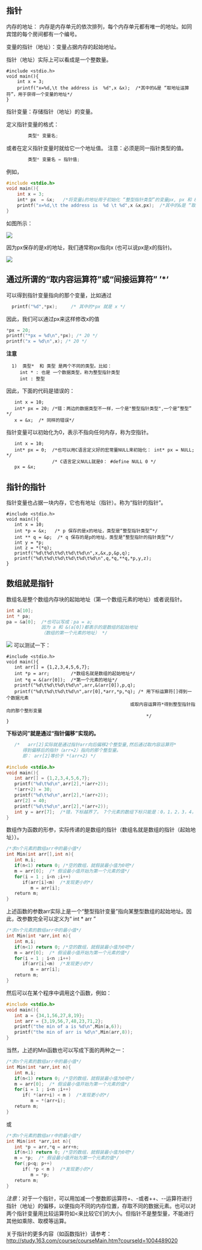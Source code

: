 ## 指针

内存的地址： 内存是内存单元的依次排列，每个内存单元都有唯一的地址。如同宾馆的每个房间都有一个编号。

变量的指针（地址）：变量占据内存的起始地址。

指针（地址）实际上可以看成是一个整数量。

```
#include <stdio.h>
void main(){
    int x = 3;
    printf("x=%d,\t the address is  %d",x &x);  /*其中的&是 “取地址运算符”，用于获得一个变量的地址*/
}
```
指针变量：存储指针（地址）的变量。

定义指针变量的格式： 
```c
        类型* 变量名;
```
或者在定义指针变量时就给它一个地址值。 注意：必须是同一指针类型的值。
```c
        类型* 变量名 = 指针值;
```
例如，

```c
#include <stdio.h>
void main(){
    int x = 3;
    int* px  = &x;   /*将变量i的地址用于初始化 “整型指针类型”的变量px, px 和 &x的类型都是同一个类型： “整型指针类型” */
    printf("x=%d,\t the address is  %d \t %d",x &x,px);  /*其中的&是 “取地址运算符”，用于获得一个变量的地址*/
}
```

如图所示：

![](http://www.zentut.com/wp-content/uploads/2007/12/c-pointers.png)

因为px保存的是x的地址，我们通常称px指向x (也可以说px是x的指针)。

![](http://www.zentut.com/wp-content/uploads/2007/12/C-pointer.png)

##  通过所谓的“取内容运算符”或“间接运算符” ’*‘ 

可以得到指针变量指向的那个变量，比如通过
   ```c
   printf("%d",*px);     /* 其中的*px 就是 x */      
   ```
 因此，我们可以通过px来这样修改x的值
 ```c
 *px = 20;
printf("*px = %d\n",*px); /* 20 */
printf("x = %d\n",x); /* 20 */
 ```
 **注意**
 ```
   1)  类型*  和 类型 是两个不同的类型。比如：
      int * : 也是 一个数据类型，称为整型指针类型
      int : 整型
 ```
 因此，下面的代码是错误的：
 ```
    int x = 10;
    int* px = 20; /*错：两边的数据类型不一样，一个是"整型指针类型",一个是“整型” */
    x = &x;  /* 同样的错误*/
 ```
 指针变量可以初始化为0，表示不指向任何内存，称为空指针。 
 ```
    int x = 10;
    int* px = 0;  /*也可以用C语言定义好的宏常量NULL来初始化： int* px = NULL;  */
                  /* C语言定义NULL就是0： #define NULL 0 */
    px = &x;  
 ```
 
## 指针的指针

指针变量也占据一块内存，它也有地址（指针）。称为“指针的指针”。
```
#include <stdio.h>
void main(){
   int x = 10;
   int *p = &x;   /* p 保存的是x的地址，类型是“整型指针类型”*/
   int ** q = &p;  /* q 保存的是p的地址，类型是“整型指针的指针类型”*/
   int y = *p; 
   int z = *(*q);
   printf("%d\t%d\t%d\t%d\t%d\n",x,&x,p,&p,q);
   printf("%d\t%d\t%d\t%d\t%d\t%d\n",q,*q,**q,*p,y,z);
}
```
## 数组就是指针

数组名是整个数组内存块的起始地址（第一个数组元素的地址）或者说指针。
```c
int a[10];
int * pa;
pa = &a[0];  /*也可以写成：pa = a; 
             因为 a 和 &(a[0])都表示的是数组的起始地址
             （数组的第一个元素的地址） */
```
![](http://www.zentut.com/wp-content/uploads/2007/12/c-pointer-to-array.png)
可以测试一下：
```
#include <stdio.h>
void main(){
   int arr[] = {1,2,3,4,5,6,7};
   int *p = arr;        /*数组名就是数组的起始地址*/
   int *q = &(arr[0]);  /*第一个元素的地址*/
   printf("%d\t%d\t%d\t%d\n",arr,&(arr[0]),p,q);
   printf("%d\t%d\t%d\t%d\n",arr[0],*arr,*p,*q); /* 用下标运算符[]得到一个数据元素
                                              或取内容运算符*得到整型指针指向的那个整形变量
                                                    */
}
```

**下标访问”就是通过“指针偏移”实现的。**

```c
   /*   arr[2]实际就是通过指针arr向后偏移2个整型量,然后通过取内容运算符*
      得到偏移后的指针（arr+2）指向的那个整型量。
      即： arr[2]等价于 *(arr+2) */
      
#include <stdio.h>
void main(){
   int arr[] = {1,2,3,4,5,6,7};
   printf("%d\t%d\n",arr[2],*(arr+2));
   *(arr+2) = 30;
   printf("%d\t%d\n",arr[2],*(arr+2));
   arr[2] = 40;
   printf("%d\t%d\n",arr[2],*(arr+2));
   int y = arr[7];  /*错，下标越界了。 7个元素的数组下标只能是：0，1，2，3，4，5，6*/
}
```
数组作为函数的形参，实际传递的是数组的指针（数组名就是数组的指针（起始地址））。
```c
/*求n个元素的数组arr中的最小值*/
int Min(int arr[],int n){
   int m,i;
   if(n<1) return 0; /*空的数组，就假装最小值为0吧*/
   m = arr[0];  /* 假设最小值开始为第一个元素的值*/ 
   for(i = 1 ; i<n ;i++)
      if(arr[i]<m)  /*发现更小的*/ 
         m = arr[i];
   return m;
}
```
上述函数的参数arr实际上是一个“整型指针变量”指向某整型数组的起始地址。因此，改参数完全可以定义为“ int * arr ”

```c
/*求n个元素的数组arr中的最小值*/
int Min(int *arr,int n){
   int m,i;
   if(n<1) return 0; /*空的数组，就假装最小值为0吧*/
   m = arr[0];  /* 假设最小值开始为第一个元素的值*/ 
   for(i = 1 ; i<n ;i++)
      if(arr[i]<m)  /*发现更小的*/ 
         m = arr[i];
   return m;
}
```
然后可以在某个程序中调用这个函数，例如：
```c
#include <stdio.h>
void main(){
   int a = {34,1,56,27,8,19};
   int arr = {3,19,56,7,48,23,71,2};
   printf("the min of a is %d\n",Min(a,6));
   printf("the min of arr is %d\n",Min(arr,8));
}
```
当然，上述的Min函数也可以写成下面的两种之一：
```c
/*求n个元素的数组arr中的最小值*/
int Min(int *arr,int n){
   int m,i;
   if(n<1) return 0; /*空的数组，就假装最小值为0吧*/
   m = arr[0];  /* 假设最小值开始为第一个元素的值*/ 
   for(i = 1 ; i<n ;i++)
      if( *(arr+i) < m )  /*发现更小的*/ 
         m = *(arr+i);
   return m;
}
```
或
```c
/*求n个元素的数组arr中的最小值*/
int Min(int *arr,int n){
   int *p = arr,*q = arr+n;
   if(n<1) return 0; /*空的数组，就假装最小值为0吧*/
   m = *p;  /* 假设最小值开始为第一个元素的值*/ 
   for(;p<q; p++)
      if( *p < m )  /*发现更小的*/ 
         m = *p;
   return m;
}
```
*注意*：对于一个指针，可以用加减一个整数即运算符+、-或者++、--运算符进行指针（地址）的偏移，以便指向不同的内存位置，存取不同的数据元素。也可以对两个指针变量用比较运算符如<来比较它们的大小。但指针不是整型量，不能进行其他如乘除、取模等运算。

关于指针的更多内容（如函数指针）请参考：
http://study.163.com/course/courseMain.htm?courseId=1004489020 
